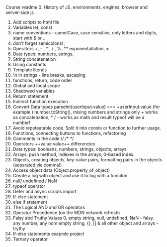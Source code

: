 Course readme
0. History of JS, environments, engines, browser and server-side js
1. Add scripts to html file
2. Variables let, const
3. name conventions - camelCase, case sensitive, only letters and digits, start with $ or _
4. don't forget semicolons! ;
5. Operators +, - , * , / , %, ** exponentatiation, =
6. Data types: numbers, strings, 
7. String concatenation
8. Using constants
9. Template literals
10. \n in strings - line breaks, escaping
11. functions, return, code order
12. Global and local scope
13. Shadowed variables
14. Return statement
15. Indirect function execution
16. Convert Data types parseInt(userInput.value) === +userInput.value (for example )
number.toString(), mixing numbers and strings only + works as concatenation, * / - works as math and result typeof will be a number!
17. Avoid repeteatable code. Split it into consts or function to further usage.
18. Functions, connecting buttons to functions, refactoring
19. Comments in the code //  /*  */ 
20. Operators ++value  value++ differencies 
21. Data types: booleans, numbers, strings, objects, arrays
22. Arrays. push method, indexes in the arrays, 0-based index.
23. Objects, creating objects, key-value pairs, formatting pairs in the objects (separated via comma!)
24. Access object data (Object.property_of_object)
25. Create a log with object and use it to log with a funciton
26. null/ undefined / NaN
27. typeof operator 
28. Defer and async scripts import
29. If-else statement
30. else if statement
31. The Logical AND and OR operators
32. Operator Precedence (on the MDN network refresh)
33. Falsy abd Truthy Values 0, empty string, null, undefined, NaN - falsy. any number, any nom empty string, {}, [] & all other object and arrays - trythy
34. If-else statements exapmle project
35. Ternary operator